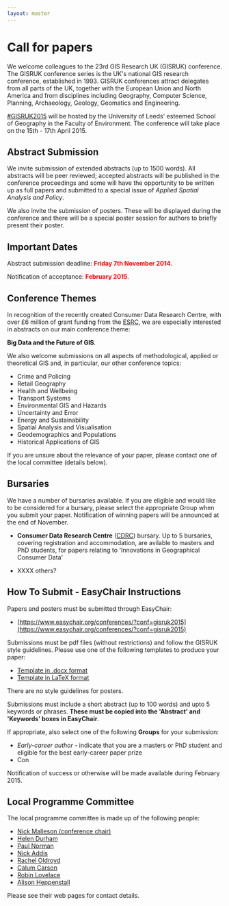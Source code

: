 ```yaml
---
layout: master
---
```


Call for papers
===============

We welcome colleagues to the 23rd GIS Research UK (GISRUK) conference. The GISRUK conference series
is the UK's national GIS research conference, established in 1993. GISRUK conferences attract
delegates from all parts of the UK, together with the European Union and North America and from
disciplines including Geography, Computer Science, Planning, Archaeology, Geology, Geomatics and
Engineering.

[#GISRUK2015](https://twitter.com/search?f=realtime&q=%23GISRUK2015&src=typd) will be
hosted by the University of Leeds' esteemed School of Geography in the Faculty of Environment. The
conference will take place on the 15th - 17th April 2015.

Abstract Submission
-------------------

We invite submission of extended abstracts (up to 1500 words). All abstracts will be peer reviewed;
accepted abstracts will be published in the conference proceedings and some will have the
opportunity to be written up as full papers and submitted to a special issue of *Applied Spatial
Analysis and Policy*.

We also invite the submission of posters. These will be displayed during the conference and there
will be a special poster session for authors to briefly present their poster.

Important Dates
---------------

Abstract submission deadline: <span style="color:red">**Friday 7th November 2014**</span>.

Notification of acceptance: <span style="color:red">**February 2015**</span>.

Conference Themes
-----------------

In recognition of the recently created Consumer Data Research Centre, with over £6 million of grant
funding from the [ESRC](http://www.esrc.ac.uk/), we are especially interested in abstracts on our
main conference theme:

<span style="color:black">**Big Data and the Future of GIS**</span>.

We also welcome submissions on all aspects of methodological, applied or theoretical GIS and, in
particular, our other conference topics:

- Crime and Policing
- Retail Geography
- Health and Wellbeing
- Transport Systems
- Environmental GIS and Hazards
- Uncertainty and Error
- Energy and Sustainability
- Spatial Analysis and Visualisation
- Geodemographics and Populations
- Historical Applications of GIS

If you are unsure about the relevance of your paper, please contact one of the local committee
(details below).

Bursaries
---------

We have a number of bursaries available. If you are eligible and would like to be considered for a
bursary, please select the appropriate Group when you submit your paper. Notification of winning
papers will be announced at the end of November.

- **Consumer Data Research Centre** ([CDRC](http://www.lida.leeds.ac.uk/index.html)) bursary.
  Up to 5 bursaries, covering registration and accommodation, are avilable to masters and PhD
  students, for papers relating to 'Innovations in Geographical Consumer Data'

- XXXX others?


How To Submit - EasyChair Instructions
--------------------------------------

Papers and posters must be submitted through EasyChair:

- [https://www.easychair.org/conferences/?conf=gisruk2015](https://www.easychair.org/conferences/?conf=gisruk2015)

Submissions must be pdf files (without restrictions) and follow the GISRUK style
guidelines. Please use one of the following templates to produce your paper:

- [Template in .docx format](./paper_templates/GISRUKPaperTemplate2015.docx)
- [Template in LaTeX format](./paper_templates/GISRUKPaperTemplate2015-Latex.zip)

There are no style guidelines for posters.

Submissions must include a short abstract (up to 100 words) and upto 5 keywords or phrases. **These must
be copied into the 'Abstract' and 'Keywords' boxes in EasyChair**.

If appropriate, also select one of the following **Groups** for your submission:
- _Early-career author_ - indicate that you are a masters or PhD student and eligible for the best
  early-career paper prize
- Con

Notification of success or otherwise will be made available during February 2015.

Local Programme Committee
-------------------------

The local programme committee is made up of the following people:

- [Nick Malleson (conference chair)](http://www.geog.leeds.ac.uk/people/n.malleson)
- [Helen Durham](http://www.geog.leeds.ac.uk/people/h.durham)
- [Paul Norman](http://www.geog.leeds.ac.uk/people/p.norman)
- [Nick Addis](http://www.geog.leeds.ac.uk/people/n.addis)
- [Rachel Oldroyd](http://www.geog.leeds.ac.uk/people/r.oldroyd)
- [Calum Carson](http://www.geog.leeds.ac.uk/people/support-staff/research-support/#c.carson)
- [Robin Lovelace](http://www.geog.leeds.ac.uk/people/r.lovelace)
- [Alison Heppenstall](http://www.geog.leeds.ac.uk/people/a.heppenstall)

Please see their web pages for contact details.

